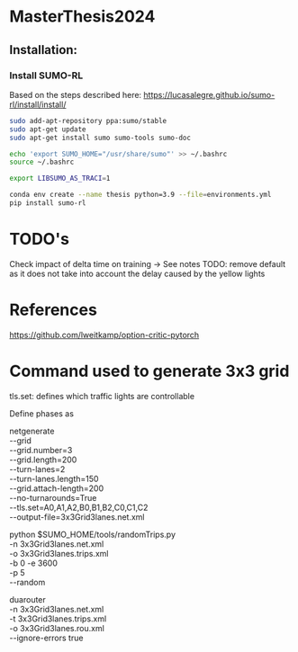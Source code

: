 # MasterThesis2024

## Installation:

### Install SUMO-RL
Based on the steps described here: https://lucasalegre.github.io/sumo-rl/install/install/

 ```bash
sudo add-apt-repository ppa:sumo/stable
sudo apt-get update
sudo apt-get install sumo sumo-tools sumo-doc

echo 'export SUMO_HOME="/usr/share/sumo"' >> ~/.bashrc
source ~/.bashrc

export LIBSUMO_AS_TRACI=1

conda env create --name thesis python=3.9 --file=environments.yml
pip install sumo-rl
```


# TODO's
Check impact of delta time on training
-> See notes
TODO: remove default as it does not take into account the delay caused by the yellow lights

# References
https://github.com/lweitkamp/option-critic-pytorch



# Command used to generate 3x3 grid

tls.set: defines which traffic lights are controllable

Define phases as
<phase duration="33" state="GrrrrrGrrrrr"/>
<phase duration="5" state="YrrrrrYrrrrr"/>
<phase duration="33" state="rGrrrrrGrrrr"/>
<phase duration="5" state="rYrrrrrYrrrr"/>
<phase duration="33" state="rrGrrrrrGrrr"/>
<phase duration="5" state="rrYrrrrrYrrr"/>
<phase duration="33" state="rrrGrrrrrGrr"/>
<phase duration="5" state="rrrYrrrrrYrr"/>
<phase duration="33" state="rrrrGrrrrrGr"/>
<phase duration="5" state="rrrrYrrrrrYr"/>
<phase duration="33" state="rrrrrGrrrrrG"/>
<phase duration="5" state="rrrrrYrrrrrY"/>

netgenerate \
  --grid \
  --grid.number=3 \
  --grid.length=200 \
  --turn-lanes=2 \
  --turn-lanes.length=150 \
  --grid.attach-length=200 \
  --no-turnarounds=True \
  --tls.set=A0,A1,A2,B0,B1,B2,C0,C1,C2 \
  --output-file=3x3Grid3lanes.net.xml

python $SUMO_HOME/tools/randomTrips.py \
  -n 3x3Grid3lanes.net.xml \
  -o 3x3Grid3lanes.trips.xml \
  -b 0 -e 3600 \
  -p 5 \
  --random

duarouter \
  -n 3x3Grid3lanes.net.xml \
  -t 3x3Grid3lanes.trips.xml \
  -o 3x3Grid3lanes.rou.xml \
  --ignore-errors true